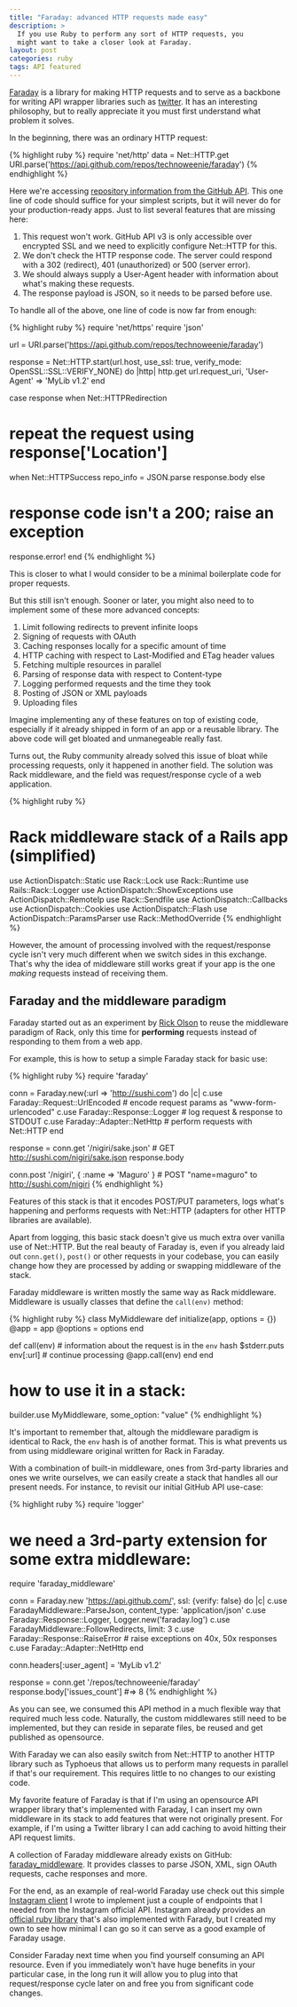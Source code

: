 ```yaml
---
title: "Faraday: advanced HTTP requests made easy"
description: >
  If you use Ruby to perform any sort of HTTP requests, you
  might want to take a closer look at Faraday.
layout: post
categories: ruby
tags: API featured
---
```


[Faraday][] is a library for making HTTP requests and to serve as a
backbone for writing API wrapper libraries such as [twitter][].
It has an interesting philosophy, but to really appreciate it you must
first understand what problem it solves.

In the beginning, there was an ordinary HTTP request:

{% highlight ruby %}
require 'net/http'
data = Net::HTTP.get URI.parse('https://api.github.com/repos/technoweenie/faraday')
{% endhighlight %}

Here we're accessing [repository information from the GitHub
API][repoinfo]. This one line of code should suffice for your simplest
scripts, but it will never do for your production-ready apps. Just to
list several features that are missing here:

1. This request won't work. GitHub API v3 is only accessible over
   encrypted SSL and we need to explicitly configure Net::HTTP for this.
2. We don't check the HTTP response code. The server could respond with
   a 302&nbsp;(redirect), 401&nbsp;(unauthorized) or 500&nbsp;(server error).
4. We should always supply a User-Agent header with information about
   what's making these requests.
3. The response payload is JSON, so it needs to be parsed before use.

To handle all of the above, one line of code is now far from enough:

{% highlight ruby %}
require 'net/https'
require 'json'

url = URI.parse('https://api.github.com/repos/technoweenie/faraday')

response = Net::HTTP.start(url.host, use_ssl: true, verify_mode: OpenSSL::SSL::VERIFY_NONE) do |http|
  http.get url.request_uri, 'User-Agent' => 'MyLib v1.2'
end

case response
when Net::HTTPRedirection
  # repeat the request using response['Location']
when Net::HTTPSuccess
  repo_info = JSON.parse response.body
else
  # response code isn't a 200; raise an exception
  response.error!
end
{% endhighlight %}

This is closer to what I would consider to be a minimal boilerplate code for
proper requests.

But this still isn't enough. Sooner or later, you might also need to
to implement some of these more advanced concepts:

1. Limit following redirects to prevent infinite loops
1. Signing of requests with OAuth
2. Caching responses locally for a specific amount of time
3. HTTP caching with respect to Last-Modified and ETag header values
4. Fetching multiple resources in parallel
5. Parsing of response data with respect to Content-type
6. Logging performed requests and the time they took
7. Posting of JSON or XML payloads
8. Uploading files

Imagine implementing any of these features on top of existing code,
especially if it already shipped in form of an app or a reusable library.
The above code will get bloated and unmanegeable really fast.

Turns out, the Ruby community already solved this issue of bloat while
processing requests, only it happened in another field. The solution was
Rack middleware, and the field was request/response cycle of a web
application.

{% highlight ruby %}
# Rack middleware stack of a Rails app (simplified)
use ActionDispatch::Static
use Rack::Lock
use Rack::Runtime
use Rails::Rack::Logger
use ActionDispatch::ShowExceptions
use ActionDispatch::RemoteIp
use Rack::Sendfile
use ActionDispatch::Callbacks
use ActionDispatch::Cookies
use ActionDispatch::Flash
use ActionDispatch::ParamsParser
use Rack::MethodOverride
{% endhighlight %}

However, the amount of processing involved with the request/response
cycle isn't very much different when we switch sides in this exchange.
That's why the idea of middleware still works great if your app is the
one _making_ requests instead of receiving them.

## Faraday and the middleware paradigm

Faraday started out as an experiment by
<a href="http://techno-weenie.net/" rel="met colleague" title="technoweenie">Rick Olson</a>
to reuse the middleware paradigm of Rack, only this time for **performing**
requests instead of responding to them from a web app.

For example, this is how to setup a simple Faraday stack for basic use:

{% highlight ruby %}
require 'faraday'

conn = Faraday.new(:url => 'http://sushi.com') do |c|
  c.use Faraday::Request::UrlEncoded  # encode request params as "www-form-urlencoded"
  c.use Faraday::Response::Logger     # log request & response to STDOUT
  c.use Faraday::Adapter::NetHttp     # perform requests with Net::HTTP
end

response = conn.get '/nigiri/sake.json'     # GET http://sushi.com/nigiri/sake.json
response.body

conn.post '/nigiri', { :name => 'Maguro' }  # POST "name=maguro" to http://sushi.com/nigiri
{% endhighlight %}

Features of this stack is that it encodes POST/PUT parameters, logs what's
happening and performs requests with Net::HTTP (adapters for other HTTP
libraries are available).

Apart from logging, this basic stack doesn't give us much extra over
vanilla use of Net::HTTP. But the real beauty of Faraday is, even if you
already laid out `conn.get()`, `post()` or other requests in your codebase,
you can easily change how they are processed by adding or swapping
middleware of the stack.

Faraday middleware is written mostly the same way as Rack middleware.
Middleware is usually classes that define the `call(env)` method:

{% highlight ruby %}
class MyMiddleware
  def initialize(app, options = {})
    @app = app
    @options = options
  end

  def call(env)
    # information about the request is in the `env` hash
    $stderr.puts env[:url]
    # continue processing
    @app.call(env)
  end
end

# how to use it in a stack:
builder.use MyMiddleware, some_option: "value"
{% endhighlight %}

It's important to remember that, altough the middleware paradigm is
identical to Rack, the `env` hash is of another format. This is what
prevents us from using middleware original written for Rack in Faraday.

With a combination of built-in middleware, ones from 3rd-party libraries
and ones we write ourselves, we can easily create a stack that handles
all our present needs. For instance, to revisit our initial GitHub API use-case:

{% highlight ruby %}
require 'logger'
# we need a 3rd-party extension for some extra middleware:
require 'faraday_middleware'

conn = Faraday.new 'https://api.github.com/', ssl: {verify: false} do |c|
  c.use FaradayMiddleware::ParseJson,       content_type: 'application/json'
  c.use Faraday::Response::Logger,          Logger.new('faraday.log')
  c.use FaradayMiddleware::FollowRedirects, limit: 3
  c.use Faraday::Response::RaiseError       # raise exceptions on 40x, 50x responses
  c.use Faraday::Adapter::NetHttp
end

conn.headers[:user_agent] = 'MyLib v1.2'

response = conn.get '/repos/technoweenie/faraday'
response.body['issues_count']  #=> 8
{% endhighlight %}

As you can see, we consumed this API method in a much flexible way that
required much less code. Naturally, the custom middlewares still need to
be implemented, but they can reside in separate files, be reused and
get published as opensource.

With Faraday we can also easily switch from Net::HTTP to another HTTP library
such as Typhoeus that allows us to perform many requests in parallel if
that's our requirement. This requires little to no changes to our
existing code.

My favorite feature of Faraday is that if I'm using an opensource API
wrapper library that's implemented with Faraday, I can insert my own
middleware in its stack to add features that were not originally
present. For example, if I'm using a Twitter library I can add caching
to avoid hitting their API request limits.

A collection of Faraday middleware already exists on GitHub:
[faraday_middleware][]. It provides classes to parse JSON, XML, sign OAuth
requests, cache responses and more.

For the end, as an example of real-world Faraday use check out this simple
[Instagram client][instagram] I wrote to implement just a couple of endpoints
that I needed from the Instagram official API. Instagram already
provides an [official ruby library][instagram-ruby] that's also implemented
with Farady, but I created my own to see how minimal I can go so it can serve
as a good example of Faraday usage.

Consider Faraday next time when you find yourself consuming an API resource.
Even if you immediately won't have huge benefits in your particular
case, in the long run it will allow you to plug into that request/response
cycle later on and free you from significant code changes.


[faraday]: https://github.com/technoweenie/faraday
[twitter]: https://github.com/jnunemaker/twitter "Ruby library for Twitter API"
[repoinfo]: http://developer.github.com/v3/repos/ "GitHub API repository docs"
[instagram]: https://github.com/mislav/instagram/blob/fa63fb9/instagram.rb
[instagram-ruby]: https://github.com/instagram/instagram-ruby-gem "Instagram Ruby API library"
[rack]: http://rack.rubyforge.org/ "Rack: a Ruby Webserver Interface"
[faraday_middleware]: https://github.com/pengwynn/faraday_middleware
